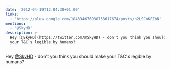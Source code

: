```yaml
---
date: '2012-04-19T12:04:30+01:00'
links:
  - 'https://plus.google.com/104334676930753617674/posts/h2LSCnKFZbN'
mentions:
  - '@SkyHD'
description: >-
  Hey [@SkyHD](https://twitter.com/@SkyHD) - don't you think you should make
  your T&C's legible by humans?
---
```

Hey [@SkyHD](https://twitter.com/@SkyHD) - don't you think you should make your T&C's legible by humans? 
